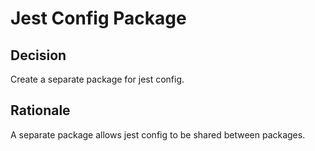 # Jest Config Package

## Decision

Create a separate package for jest config.

## Rationale

A separate package allows jest config to be shared between packages.
